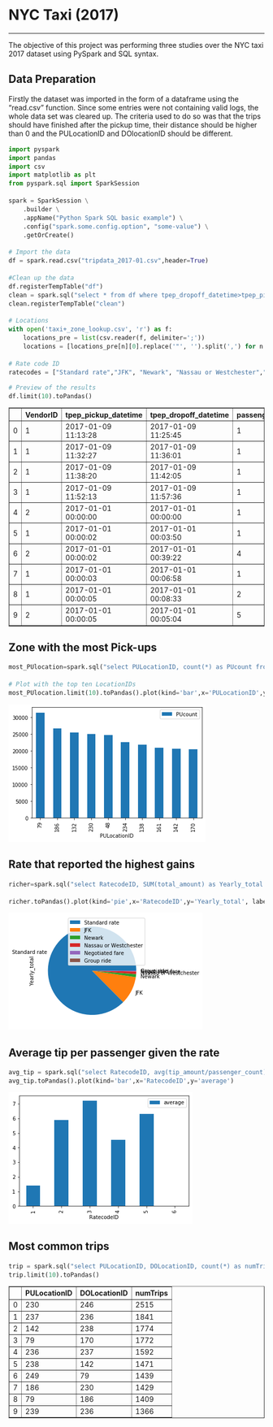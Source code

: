 # NYC Taxi (2017)
---

The objective of this project was performing three studies over the NYC taxi 2017 dataset using PySpark and SQL syntax.

## Data Preparation

Firstly the dataset was imported in the form of a dataframe using the “read.csv” function. Since some entries were not containing valid logs, the whole data set was cleared up. The criteria used to do so was that the trips should have finished after the pickup time, their distance should be higher than 0 and the PULocationID and DOlocationID should be different.


```python
import pyspark
import pandas
import csv
import matplotlib as plt
from pyspark.sql import SparkSession

spark = SparkSession \
    .builder \
    .appName("Python Spark SQL basic example") \
    .config("spark.some.config.option", "some-value") \
    .getOrCreate()

# Import the data
df = spark.read.csv("tripdata_2017-01.csv",header=True)

#Clean up the data
df.registerTempTable("df")
clean = spark.sql("select * from df where tpep_dropoff_datetime>tpep_pickup_datetime and trip_distance>0 and PULocationID != DOLocationID")
clean.registerTempTable("clean")

# Locations
with open('taxi+_zone_lookup.csv', 'r') as f:
    locations_pre = list(csv.reader(f, delimiter=';'))
    locations = [locations_pre[n][0].replace('"', '').split(',') for n in range(len(locations_pre))]

# Rate code ID
ratecodes = ["Standard rate","JFK", "Newark", "Nassau or Westchester","Negotiated fare","Group ride"]
```


```python
# Preview of the results
df.limit(10).toPandas()
```




<div>
<style scoped>
    .dataframe tbody tr th:only-of-type {
        vertical-align: middle;
    }

    .dataframe tbody tr th {
        vertical-align: top;
    }

    .dataframe thead th {
        text-align: right;
    }
</style>
<table border="1" class="dataframe">
  <thead>
    <tr style="text-align: right;">
      <th></th>
      <th>VendorID</th>
      <th>tpep_pickup_datetime</th>
      <th>tpep_dropoff_datetime</th>
      <th>passenger_count</th>
      <th>trip_distance</th>
      <th>RatecodeID</th>
      <th>store_and_fwd_flag</th>
      <th>PULocationID</th>
      <th>DOLocationID</th>
      <th>payment_type</th>
      <th>fare_amount</th>
      <th>extra</th>
      <th>mta_tax</th>
      <th>tip_amount</th>
      <th>tolls_amount</th>
      <th>improvement_surcharge</th>
      <th>total_amount</th>
    </tr>
  </thead>
  <tbody>
    <tr>
      <td>0</td>
      <td>1</td>
      <td>2017-01-09 11:13:28</td>
      <td>2017-01-09 11:25:45</td>
      <td>1</td>
      <td>3.30</td>
      <td>1</td>
      <td>N</td>
      <td>263</td>
      <td>161</td>
      <td>1</td>
      <td>12.5</td>
      <td>0</td>
      <td>0.5</td>
      <td>2</td>
      <td>0</td>
      <td>0.3</td>
      <td>15.3</td>
    </tr>
    <tr>
      <td>1</td>
      <td>1</td>
      <td>2017-01-09 11:32:27</td>
      <td>2017-01-09 11:36:01</td>
      <td>1</td>
      <td>.90</td>
      <td>1</td>
      <td>N</td>
      <td>186</td>
      <td>234</td>
      <td>1</td>
      <td>5</td>
      <td>0</td>
      <td>0.5</td>
      <td>1.45</td>
      <td>0</td>
      <td>0.3</td>
      <td>7.25</td>
    </tr>
    <tr>
      <td>2</td>
      <td>1</td>
      <td>2017-01-09 11:38:20</td>
      <td>2017-01-09 11:42:05</td>
      <td>1</td>
      <td>1.10</td>
      <td>1</td>
      <td>N</td>
      <td>164</td>
      <td>161</td>
      <td>1</td>
      <td>5.5</td>
      <td>0</td>
      <td>0.5</td>
      <td>1</td>
      <td>0</td>
      <td>0.3</td>
      <td>7.3</td>
    </tr>
    <tr>
      <td>3</td>
      <td>1</td>
      <td>2017-01-09 11:52:13</td>
      <td>2017-01-09 11:57:36</td>
      <td>1</td>
      <td>1.10</td>
      <td>1</td>
      <td>N</td>
      <td>236</td>
      <td>75</td>
      <td>1</td>
      <td>6</td>
      <td>0</td>
      <td>0.5</td>
      <td>1.7</td>
      <td>0</td>
      <td>0.3</td>
      <td>8.5</td>
    </tr>
    <tr>
      <td>4</td>
      <td>2</td>
      <td>2017-01-01 00:00:00</td>
      <td>2017-01-01 00:00:00</td>
      <td>1</td>
      <td>.02</td>
      <td>2</td>
      <td>N</td>
      <td>249</td>
      <td>234</td>
      <td>2</td>
      <td>52</td>
      <td>0</td>
      <td>0.5</td>
      <td>0</td>
      <td>0</td>
      <td>0.3</td>
      <td>52.8</td>
    </tr>
    <tr>
      <td>5</td>
      <td>1</td>
      <td>2017-01-01 00:00:02</td>
      <td>2017-01-01 00:03:50</td>
      <td>1</td>
      <td>.50</td>
      <td>1</td>
      <td>N</td>
      <td>48</td>
      <td>48</td>
      <td>2</td>
      <td>4</td>
      <td>0.5</td>
      <td>0.5</td>
      <td>0</td>
      <td>0</td>
      <td>0.3</td>
      <td>5.3</td>
    </tr>
    <tr>
      <td>6</td>
      <td>2</td>
      <td>2017-01-01 00:00:02</td>
      <td>2017-01-01 00:39:22</td>
      <td>4</td>
      <td>7.75</td>
      <td>1</td>
      <td>N</td>
      <td>186</td>
      <td>36</td>
      <td>1</td>
      <td>22</td>
      <td>0.5</td>
      <td>0.5</td>
      <td>4.66</td>
      <td>0</td>
      <td>0.3</td>
      <td>27.96</td>
    </tr>
    <tr>
      <td>7</td>
      <td>1</td>
      <td>2017-01-01 00:00:03</td>
      <td>2017-01-01 00:06:58</td>
      <td>1</td>
      <td>.80</td>
      <td>1</td>
      <td>N</td>
      <td>162</td>
      <td>161</td>
      <td>1</td>
      <td>6</td>
      <td>0.5</td>
      <td>0.5</td>
      <td>1.45</td>
      <td>0</td>
      <td>0.3</td>
      <td>8.75</td>
    </tr>
    <tr>
      <td>8</td>
      <td>1</td>
      <td>2017-01-01 00:00:05</td>
      <td>2017-01-01 00:08:33</td>
      <td>2</td>
      <td>.90</td>
      <td>1</td>
      <td>N</td>
      <td>48</td>
      <td>50</td>
      <td>1</td>
      <td>7</td>
      <td>0.5</td>
      <td>0.5</td>
      <td>0</td>
      <td>0</td>
      <td>0.3</td>
      <td>8.3</td>
    </tr>
    <tr>
      <td>9</td>
      <td>2</td>
      <td>2017-01-01 00:00:05</td>
      <td>2017-01-01 00:05:04</td>
      <td>5</td>
      <td>1.76</td>
      <td>1</td>
      <td>N</td>
      <td>140</td>
      <td>74</td>
      <td>2</td>
      <td>7</td>
      <td>0.5</td>
      <td>0.5</td>
      <td>0</td>
      <td>0</td>
      <td>0.3</td>
      <td>8.3</td>
    </tr>
  </tbody>
</table>
</div>



## Zone with the most Pick-ups


```python
most_PUlocation=spark.sql("select PULocationID, count(*) as PUcount from clean group by PUlocationID order by PUcount desc")

# Plot with the top ten LocationIDs
most_PUlocation.limit(10).toPandas().plot(kind='bar',x='PULocationID',y='PUcount')

```


    
![png](images/taxi_output_5_0.png)
    


## Rate that reported the highest gains


```python
richer=spark.sql("select RatecodeID, SUM(total_amount) as Yearly_total from clean group by RatecodeID order by Yearly_total desc")

richer.toPandas().plot(kind='pie',x='RatecodeID',y='Yearly_total', labels=ratecodes)

```


    
![png](images/taxi_output_7_0.png)
    


## Average tip per passenger given the rate


```python
avg_tip = spark.sql("select RatecodeID, avg(tip_amount/passenger_count) as average from clean group by RatecodeID order by RatecodeID")
avg_tip.toPandas().plot(kind='bar',x='RatecodeID',y='average')
```


    
![png](images/taxi_output_9_0.png)
    


## Most common trips


```python
trip = spark.sql("select PULocationID, DOLocationID, count(*) as numTrips from clean group by PULocationID,DOLocationID order by numTrips desc")
trip.limit(10).toPandas()

```




<div>
<style scoped>
    .dataframe tbody tr th:only-of-type {
        vertical-align: middle;
    }

    .dataframe tbody tr th {
        vertical-align: top;
    }

    .dataframe thead th {
        text-align: right;
    }
</style>
<table border="1" class="dataframe">
  <thead>
    <tr style="text-align: right;">
      <th></th>
      <th>PULocationID</th>
      <th>DOLocationID</th>
      <th>numTrips</th>
    </tr>
  </thead>
  <tbody>
    <tr>
      <td>0</td>
      <td>230</td>
      <td>246</td>
      <td>2515</td>
    </tr>
    <tr>
      <td>1</td>
      <td>237</td>
      <td>236</td>
      <td>1841</td>
    </tr>
    <tr>
      <td>2</td>
      <td>142</td>
      <td>238</td>
      <td>1774</td>
    </tr>
    <tr>
      <td>3</td>
      <td>79</td>
      <td>170</td>
      <td>1772</td>
    </tr>
    <tr>
      <td>4</td>
      <td>236</td>
      <td>237</td>
      <td>1592</td>
    </tr>
    <tr>
      <td>5</td>
      <td>238</td>
      <td>142</td>
      <td>1471</td>
    </tr>
    <tr>
      <td>6</td>
      <td>249</td>
      <td>79</td>
      <td>1439</td>
    </tr>
    <tr>
      <td>7</td>
      <td>186</td>
      <td>230</td>
      <td>1429</td>
    </tr>
    <tr>
      <td>8</td>
      <td>79</td>
      <td>186</td>
      <td>1409</td>
    </tr>
    <tr>
      <td>9</td>
      <td>239</td>
      <td>236</td>
      <td>1366</td>
    </tr>
  </tbody>
</table>
</div>


